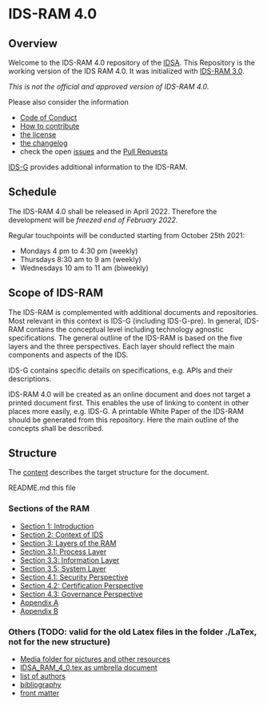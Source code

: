 # IDS-RAM 4.0

## Overview

Welcome to the IDS-RAM 4.0 repository of the [IDSA](../../../idsa). This Repository is the working version of the IDS RAM 4.0. It was initialized with [IDS-RAM 3.0](https://internationaldataspaces.org/download/16630/).

*This is not the official and approved version of IDS-RAM 4.0.*

Please also consider the information
- [Code of Conduct](./CODE_OF_CONDUCT.md)
- [How to contribute](./CONTRIBUTING.md)
- [the license](./LICENSE.md)
- [the changelog](./CHANGELOG.md)
- check the open [issues](https://github.com/International-Data-Spaces-Association/IDS-RAM_4_0/issues) and the [Pull Requests](https://github.com/International-Data-Spaces-Association/IDS-RAM_4_0/pulls)

[IDS-G](https://github.com/International-Data-Spaces-Association/IDS-G) provides additional information to the IDS-RAM.

## Schedule
The IDS-RAM 4.0 shall be released in April 2022. Therefore the development will be *freezed end of February 2022*.

Regular touchpoints will be conducted starting from October 25th 2021:
- Mondays 4 pm to 4:30 pm (weekly)
- Thursdays 8:30 am to 9 am (weekly)
- Wednesdays 10 am to 11 am (biweekly)

## Scope of IDS-RAM

The IDS-RAM is complemented with additional documents and repositories. Most relevant in this context is IDS-G (including IDS-G-pre).
In general, IDS-RAM contains the conceptual level including technology agnostic specifications.
The general outline of the IDS-RAM is based on the five layers and the three perspectives. Each
layer should reflect the main components and aspects of the IDS.

IDS-G contains specific details on specifications, e.g. APIs and their descriptions.

IDS-RAM 4.0 will be created as an online document and does not target a printed document first. This enables the use
of linking to content in other places more easily, e.g. IDS-G. A printable White Paper of the IDS-RAM should be generated
from this repository. Here the main outline of the concepts shall be described.


## Structure

The [content](./content.md) describes the target structure for the document.

README.md this file

### Sections of the RAM
- [Section 1: Introduction](./section1_introduction.tex)
- [Section 2: Context of IDS](./section2_context_of_ids.tex)
- [Section 3: Layers of the RAM ](./section3_layers_of_RAM.tex)
- [Section 3.1: Process Layer](./section3_1_process_layer.tex)
- [Section 3.3: Information Layer](./section3_3_information_layer.tex)
- [Section 3.5: System Layer](./section3_5_system_layer.tex)
- [Section 4.1: Security Perspective](./section4_1_security_perspective.tex)
- [Section 4.2: Certification Perspective](./section4_2_certification_perspective.tex)
- [Section 4.3: Governance Perspective](./section4_3_governance_perspective.tex)
- [Appendix A](./appendix_a_glossary.tex)
- [Appendix B](./appendix_b_profiles.tex)


### Others (TODO: valid for the old Latex files in the folder ./LaTex, not for the new structure)
- [Media folder for pictures and other resources](./media)
- [IDSA_RAM_4_0.tex as umbrella document](./IDSA_RAM_4_0.tex)
- [list of authors](./authors_contributors.tex)
- [bibliography](./bibliography.bib)
- [front matter](./editor_contributing_projects.tex)
